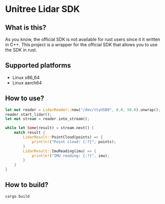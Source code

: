 # Unitree Lidar SDK

## What is this?

As you know, the official SDK is not available for rust users since it it written in C++. This project is a wrapper for the official SDK that allows you to use the SDK in rust.

## **Supported platforms**

- Linux x86_64
- Linux aarch64

## How to use?

```rust
let mut reader = LidarReader::new("/dev/ttyUSB0", 0.0, 50.0).unwrap();
reader.start_lidar();
let mut stream = reader.into_stream();

while let Some(result) = stream.next() {
    match result {
        LidarResult::PointCloud(points) => {
            println!("Point cloud: {:?}", points);
        }
        LidarResult::ImuReading(imu) => {
            println!("IMU reading: {:?}", imu);
        }
    }
}
```

## How to build?

```bash
cargo build
```
